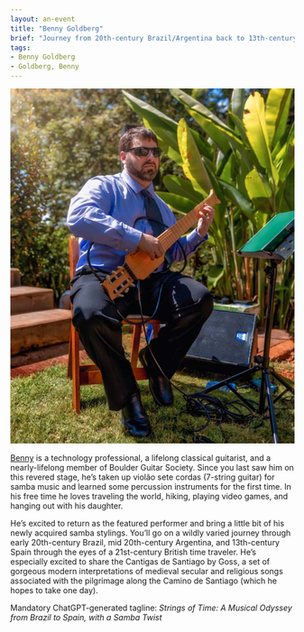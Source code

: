 ```yaml
---
layout: an-event
title: "Benny Goldberg"
brief: "Journey from 20th-century Brazil/Argentina back to 13th-century Spain"
tags:
- Benny Goldberg
- Goldberg, Benny
---
```

![BennyGoldberg](/pics/20231127-BennyGoldberg.jpg)

[Benny](https://www.youtube.com/@scherzo5868) is a technology professional, a lifelong classical guitarist, and a nearly-lifelong member of Boulder Guitar Society. Since you last saw him on this revered stage, he’s taken up violão sete cordas (7-string guitar) for samba music and learned some percussion instruments for the first time. In his free time he loves traveling the world, hiking, playing video games, and hanging out with his daughter.

He’s excited to return as the featured performer and bring a little bit of his newly acquired samba stylings. You’ll go on a wildly varied journey through early 20th-century Brazil, mid 20th-century Argentina, and 13th-century Spain through the eyes of a 21st-century British time traveler. He’s especially excited to share the Cantigas de Santiago by Goss, a set of gorgeous modern interpretations of medieval secular and religious songs associated with the pilgrimage along the Camino de Santiago (which he hopes to take one day).

Mandatory ChatGPT-generated tagline: _Strings of Time: A Musical Odyssey from Brazil to Spain, with a Samba Twist_
